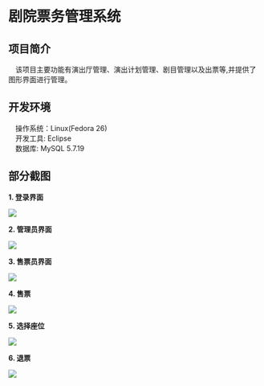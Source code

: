 
# 剧院票务管理系统

## 项目简介
&emsp;该项目主要功能有演出厅管理、演出计划管理、剧目管理以及出票等,并提供了图形界面进行管理。

## 开发环境
&emsp;操作系统：Linux(Fedora 26)<br>
&emsp;开发工具: Eclipse<br>
&emsp;数据库: MySQL 5.7.19<br>

## 部分截图

**1. 登录界面**

![](http://on81dxgme.bkt.clouddn.com/ttms_java.png)

**2. 管理员界面**

![](http://on81dxgme.bkt.clouddn.com/admin.png)

**3. 售票员界面**

![](http://on81dxgme.bkt.clouddn.com/clerk.png)

**4. 售票**

![](http://on81dxgme.bkt.clouddn.com/sale.png)

**5. 选择座位**

![](http://on81dxgme.bkt.clouddn.com/seat.png)

**6. 退票**

![](http://on81dxgme.bkt.clouddn.com/refund.png)

